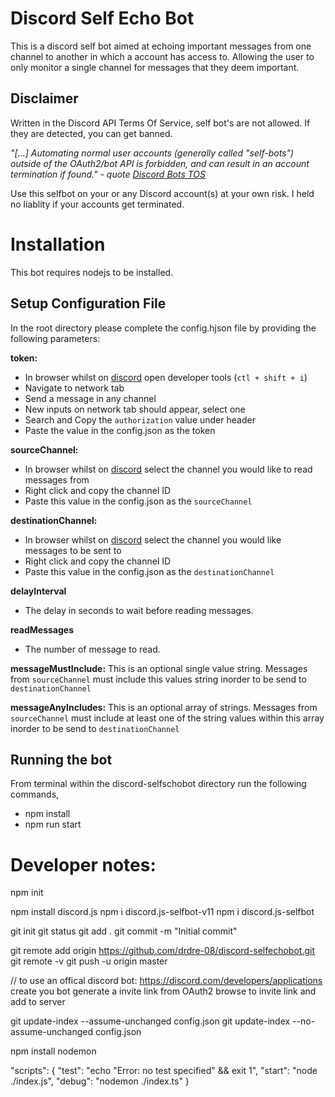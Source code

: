 # Discord Self Echo Bot
This is a discord self bot aimed at echoing important messages from one channel to another in which a account has access to. Allowing the user to only monitor a single channel for messages that they deem important.

## Disclaimer
Written in the Discord API Terms Of Service, self bot's are not allowed. If they are detected, you can get banned. 

*"[...] Automating normal user accounts (generally called "self-bots") outside of the OAuth2/bot API is 
forbidden, and can result in an account termination if found."* *- quote [Discord Bots TOS](https://discordapp.com/developers/docs/topics/oauth2#bot-vs-user-accounts)*

Use this selfbot on your or any Discord account(s) at your own risk. I held no liablity if your accounts get terminated.

# Installation

This bot requires nodejs to be installed.

## Setup Configuration File
In the root directory please complete the config.hjson file by providing the following parameters:

**token:**
- In browser whilst on [discord](https://discord.com/app) open developer tools (`ctl + shift + i`)
- Navigate to network tab
- Send a message in any channel
- New inputs on network tab should appear, select one
- Search and Copy the `authorization` value under header
- Paste the value in the config.json as the token

**sourceChannel:**
- In browser whilst on [discord](https://discord.com/app) select the channel you would like to read messages from
- Right click and copy the channel ID
- Paste this value in the config.json as the `sourceChannel`

**destinationChannel:**
- In browser whilst on [discord](https://discord.com/app) select the channel you would like messages to be sent to
- Right click and copy the channel ID
- Paste this value in the config.json as the `destinationChannel`

**delayInterval**
- The delay in seconds to wait before reading messages.

**readMessages**
- The number of message to read.

**messageMustInclude:**
This is an optional single value string. Messages from `sourceChannel` must include this values string inorder to be send to `destinationChannel`

**messageAnyIncludes:**
This is an optional array of strings. Messages from `sourceChannel` must include at least one of the string values within this array inorder to be send to `destinationChannel`

## Running the bot
From terminal within the discord-selfschobot directory run the following commands,
- npm install
- npm run start

# Developer notes:
npm init

npm install discord.js
npm i discord.js-selfbot-v11
npm i discord.js-selfbot

git init
git status
git add .
git commit -m "Initial commit"

git remote add origin https://github.com/drdre-08/discord-selfechobot.git
git remote -v
git push -u origin master

// to use an offical discord bot:
https://discord.com/developers/applications create you bot generate a invite link from OAuth2 browse to invite link and add to server

git update-index --assume-unchanged config.json
git update-index --no-assume-unchanged config.json

npm install nodemon

"scripts": {
    "test": "echo \"Error: no test specified\" && exit 1",
    "start": "node ./index.js",
    "debug": "nodemon ./index.ts"
  }

